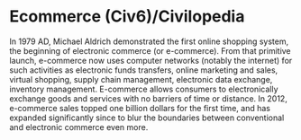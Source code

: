 # Ecommerce (Civ6)/Civilopedia

In 1979 AD, Michael Aldrich demonstrated the first online shopping system, the beginning of electronic commerce (or e-commerce). From that primitive launch, e-commerce now uses computer networks (notably the internet) for such activities as electronic funds transfers, online marketing and sales, virtual shopping, supply chain management, electronic data exchange, inventory management. E-commerce allows consumers to electronically exchange goods and services with no barriers of time or distance. In 2012, e-commerce sales topped one billion dollars for the first time, and has expanded significantly since to blur the boundaries between conventional and electronic commerce even more.